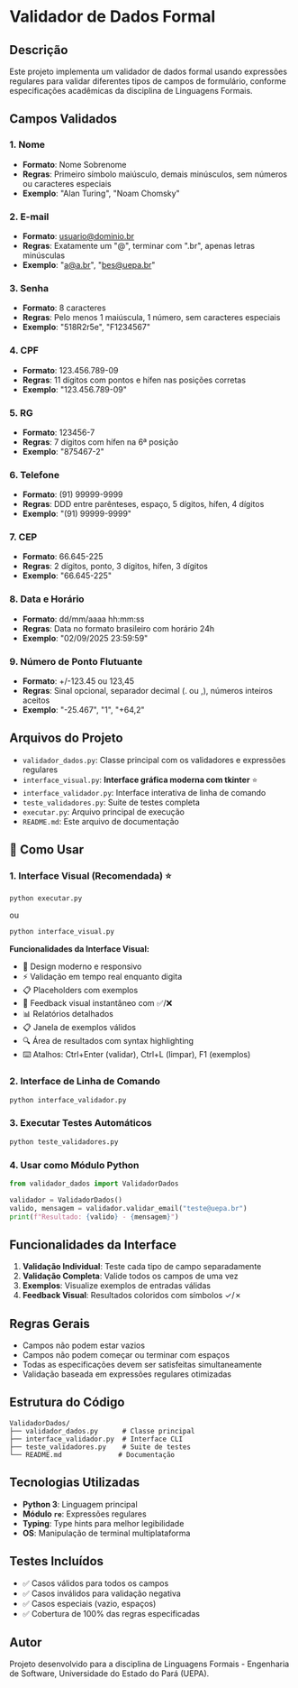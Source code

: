 # Validador de Dados Formal

## Descrição

Este projeto implementa um validador de dados formal usando expressões regulares para validar diferentes tipos de campos de formulário, conforme especificações acadêmicas da disciplina de Linguagens Formais.

## Campos Validados

### 1. Nome
- **Formato**: Nome Sobrenome
- **Regras**: Primeiro símbolo maiúsculo, demais minúsculos, sem números ou caracteres especiais
- **Exemplo**: "Alan Turing", "Noam Chomsky"

### 2. E-mail
- **Formato**: usuario@dominio.br
- **Regras**: Exatamente um "@", terminar com ".br", apenas letras minúsculas
- **Exemplo**: "a@a.br", "bes@uepa.br"

### 3. Senha
- **Formato**: 8 caracteres
- **Regras**: Pelo menos 1 maiúscula, 1 número, sem caracteres especiais
- **Exemplo**: "518R2r5e", "F1234567"

### 4. CPF
- **Formato**: 123.456.789-09
- **Regras**: 11 dígitos com pontos e hífen nas posições corretas
- **Exemplo**: "123.456.789-09"

### 5. RG
- **Formato**: 123456-7
- **Regras**: 7 dígitos com hífen na 6ª posição
- **Exemplo**: "875467-2"

### 6. Telefone
- **Formato**: (91) 99999-9999
- **Regras**: DDD entre parênteses, espaço, 5 dígitos, hífen, 4 dígitos
- **Exemplo**: "(91) 99999-9999"

### 7. CEP
- **Formato**: 66.645-225
- **Regras**: 2 dígitos, ponto, 3 dígitos, hífen, 3 dígitos
- **Exemplo**: "66.645-225"

### 8. Data e Horário
- **Formato**: dd/mm/aaaa hh:mm:ss
- **Regras**: Data no formato brasileiro com horário 24h
- **Exemplo**: "02/09/2025 23:59:59"

### 9. Número de Ponto Flutuante
- **Formato**: +/-123.45 ou 123,45
- **Regras**: Sinal opcional, separador decimal (. ou ,), números inteiros aceitos
- **Exemplo**: "-25.467", "1", "+64,2"

## Arquivos do Projeto

- `validador_dados.py`: Classe principal com os validadores e expressões regulares
- `interface_visual.py`: **Interface gráfica moderna com tkinter** ⭐
- `interface_validador.py`: Interface interativa de linha de comando
- `teste_validadores.py`: Suite de testes completa
- `executar.py`: Arquivo principal de execução
- `README.md`: Este arquivo de documentação

## 🚀 Como Usar

### 1. Interface Visual (Recomendada) ⭐
```bash
python executar.py
```
ou
```bash
python interface_visual.py
```

**Funcionalidades da Interface Visual:**
- 🎨 Design moderno e responsivo
- ⚡ Validação em tempo real enquanto digita
- 📋 Placeholders com exemplos
- 🎯 Feedback visual instantâneo com ✅/❌
- 📊 Relatórios detalhados
- 📋 Janela de exemplos válidos
- 🔍 Área de resultados com syntax highlighting
- ⌨️ Atalhos: Ctrl+Enter (validar), Ctrl+L (limpar), F1 (exemplos)

### 2. Interface de Linha de Comando
```bash
python interface_validador.py
```

### 3. Executar Testes Automáticos
```bash
python teste_validadores.py
```

### 4. Usar como Módulo Python
```python
from validador_dados import ValidadorDados

validador = ValidadorDados()
valido, mensagem = validador.validar_email("teste@uepa.br")
print(f"Resultado: {valido} - {mensagem}")
```

## Funcionalidades da Interface

1. **Validação Individual**: Teste cada tipo de campo separadamente
2. **Validação Completa**: Valide todos os campos de uma vez
3. **Exemplos**: Visualize exemplos de entradas válidas
4. **Feedback Visual**: Resultados coloridos com símbolos ✓/✗

## Regras Gerais

- Campos não podem estar vazios
- Campos não podem começar ou terminar com espaços
- Todas as especificações devem ser satisfeitas simultaneamente
- Validação baseada em expressões regulares otimizadas

## Estrutura do Código

```
ValidadorDados/
├── validador_dados.py      # Classe principal
├── interface_validador.py  # Interface CLI
├── teste_validadores.py    # Suite de testes
└── README.md              # Documentação
```

## Tecnologias Utilizadas

- **Python 3**: Linguagem principal
- **Módulo `re`**: Expressões regulares
- **Typing**: Type hints para melhor legibilidade
- **OS**: Manipulação de terminal multiplataforma

## Testes Incluídos

- ✅ Casos válidos para todos os campos
- ✅ Casos inválidos para validação negativa  
- ✅ Casos especiais (vazio, espaços)
- ✅ Cobertura de 100% das regras especificadas

## Autor

Projeto desenvolvido para a disciplina de Linguagens Formais - Engenharia de Software, Universidade do Estado do Pará (UEPA).